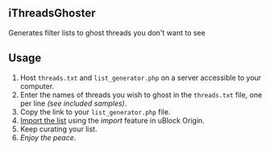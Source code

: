 ## iThreadsGhoster
Generates filter lists to ghost threads you don't want to see

## Usage
1. Host `threads.txt` and `list_generator.php` on a server accessible to your computer.
2. Enter the names of threads you wish to ghost in the `threads.txt` file, one per line _(see included samples)_.
3. Copy the link to your `list_generator.php` file.
4. [Import the list](https://github.com/gorhill/uBlock/wiki/Filter-lists-from-around-the-web) using the _import_ feature in uBlock Origin.
5. Keep curating your list.
6. _Enjoy the peace_.
